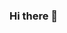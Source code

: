 ### Hi there 👋

<!--
**daniloagrizzi/daniloagrizzi** is a ✨ _special_ ✨ repository because its `README.md` (this file) appears on your GitHub profile.
[![Anurag's GitHub stats](https://github-readme-stats.vercel.app/api?username=daniloagrizzi)](https://github.com/daniloagrizzi/github-readme-stats)
![Anurag's GitHub stats](https://github-readme-stats.vercel.app/api?username=daniloagrizzi&hide=contribs,prs)
[![Readme Card](https://github-readme-stats.vercel.app/api/pin/?username=daniloagrizzi=github-readme-stats)](https://github.com/daniloagrizzi/github-readme-stats)
